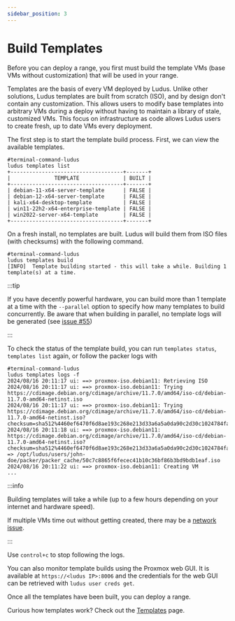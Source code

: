 ```yaml
---
sidebar_position: 3
---
```


# Build Templates

Before you can deploy a range, you first must build the template VMs (base VMs without customization) that will be used in your range.

Templates are the basis of every VM deployed by Ludus.
Unlike other solutions, Ludus templates are built from scratch (ISO), and by design don't contain any customization.
This allows users to modify base templates into arbitrary VMs during a deploy without having to maintain a library of stale, customized VMs.
This focus on infrastructure as code allows Ludus users to create fresh, up to date VMs every deployment.

The first step is to start the template build process. First, we can view the available templates.

```shell-session
#terminal-command-ludus
ludus templates list
+------------------------------------+-------+
|              TEMPLATE              | BUILT |
+------------------------------------+-------+
| debian-11-x64-server-template      | FALSE |
| debian-12-x64-server-template      | FALSE |
| kali-x64-desktop-template          | FALSE |
| win11-22h2-x64-enterprise-template | FALSE |
| win2022-server-x64-template        | FALSE |
+------------------------------------+-------+
```

On a fresh install, no templates are built. Ludus will build them from ISO files (with checksums) with the following command.

```shell-session
#terminal-command-ludus
ludus templates build
[INFO]  Template building started - this will take a while. Building 1 template(s) at a time.
```

:::tip

If you have decently powerful hardware, you can build more than 1 template at a time with the `--parallel` option to specify how many
templates to build concurrently. Be aware that when building in parallel, no template logs will be generated (see [issue #55](https://gitlab.com/badsectorlabs/ludus/-/issues/55#note_2026923273))

:::

To check the status of the template build, you can run `templates status`, `templates list` again, or follow the packer logs with 

```shell-session
#terminal-command-ludus
ludus templates logs -f
2024/08/16 20:11:17 ui: ==> proxmox-iso.debian11: Retrieving ISO
2024/08/16 20:11:17 ui: ==> proxmox-iso.debian11: Trying https://cdimage.debian.org/cdimage/archive/11.7.0/amd64/iso-cd/debian-11.7.0-amd64-netinst.iso
2024/08/16 20:11:17 ui: ==> proxmox-iso.debian11: Trying https://cdimage.debian.org/cdimage/archive/11.7.0/amd64/iso-cd/debian-11.7.0-amd64-netinst.iso?checksum=sha512%4460ef6470f6d8ae193c268e213d33a6a5a0da90c2d30c1024784faa4e4473f0c9b546a41e2d34c43fbbd43542ae4fb93cfd5cb6ac9b88a476f1a6877c478674
2024/08/16 20:11:18 ui: ==> proxmox-iso.debian11: https://cdimage.debian.org/cdimage/archive/11.7.0/amd64/iso-cd/debian-11.7.0-amd64-netinst.iso?checksum=sha512%4460ef6470f6d8ae193c268e213d33a6a5a0da90c2d30c1024784faa4e4473f0c9b546a41e2d34c43fbbd43542ae4fb93cfd5cb6ac9b88a476f1a6877c478674 => /opt/ludus/users/john-doe/packer/packer_cache/50c7c8865f6fecec41b10c36bf86b3bd9bdb1eaf.iso
2024/08/16 20:11:22 ui: ==> proxmox-iso.debian11: Creating VM
...
```

:::info

Building templates will take a while (up to a few hours depending on your internet and hardware speed).

If multiple VMs time out without getting created, there may be a [network issue](../troubleshooting/network.md).

:::

Use `control+c` to stop following the logs.

You can also monitor template builds using the Proxmox web GUI. It is available at `https://<ludus IP>:8006` and the credentials for the web GUI can be retrieved with `ludus user creds get`.

Once all the templates have been built, you can deploy a range.

Curious how templates work? Check out the [Templates](../templates.md) page.